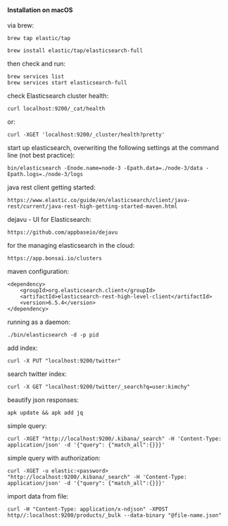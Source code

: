 #### Installation on macOS
via brew:
```
brew tap elastic/tap
```
```
brew install elastic/tap/elasticsearch-full
```
then check and run:
```
brew services list
brew services start elasticsearch-full
```
check Elasticsearch cluster health:
```
curl localhost:9200/_cat/health
```
or:
```
curl -XGET 'localhost:9200/_cluster/health?pretty'
```
start up elasticsearch, overwriting the following settings at the command line (not best practice):
```
bin/elasticsearch -Enode.name=node-3 -Epath.data=./node-3/data -Epath.logs=./node-3/logs
```
java rest client getting started:
```
https://www.elastic.co/guide/en/elasticsearch/client/java-rest/current/java-rest-high-getting-started-maven.html
```
dejavu - UI for Elasticsearch:
```
https://github.com/appbaseio/dejavu
```
for the managing elasticsearch in the cloud: 
```
https://app.bonsai.io/clusters
```
maven configuration:
```
<dependency>
    <groupId>org.elasticsearch.client</groupId>
    <artifactId>elasticsearch-rest-high-level-client</artifactId>
    <version>6.5.4</version>
</dependency>
```
running as a daemon:
```
./bin/elasticsearch -d -p pid
```

add index:
```
curl -X PUT "localhost:9200/twitter"
```
search twitter index:
```
curl -X GET "localhost:9200/twitter/_search?q=user:kimchy"
```
beautify json responses:
```
apk update && apk add jq
```
simple query:
```
curl -XGET "http://localhost:9200/.kibana/_search" -H 'Content-Type: application/json' -d '{"query": {"match_all":{}}}'
```
simple query with authorization:
```
curl -XGET -u elastic:<password> "http://localhost:9200/.kibana/_search" -H 'Content-Type: application/json' -d '{"query": {"match_all":{}}}'
```
import data from file:
```
curl -H "Content-Type: application/x-ndjson" -XPOST http//:localhost:9200/products/_bulk --data-binary "@file-name.json"
```
